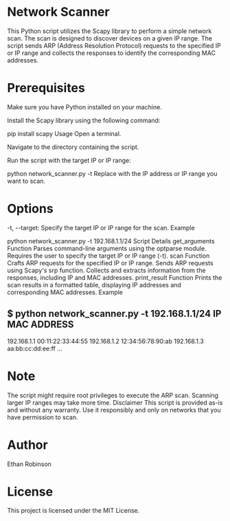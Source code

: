# Network Scanner
This Python script utilizes the Scapy library to perform a simple network scan. The scan is designed to discover devices on a given IP range. The script sends ARP (Address Resolution Protocol) requests to the specified IP or IP range and collects the responses to identify the corresponding MAC addresses.

# Prerequisites
Make sure you have Python installed on your machine.

Install the Scapy library using the following command:



pip install scapy
Usage
Open a terminal.

Navigate to the directory containing the script.

Run the script with the target IP or IP range:



python network_scanner.py -t <target>
Replace <target> with the IP address or IP range you want to scan.

# Options
-t, --target: Specify the target IP or IP range for the scan.
Example


python network_scanner.py -t 192.168.1.1/24
Script Details
get_arguments Function
Parses command-line arguments using the optparse module.
Requires the user to specify the target IP or IP range (-t).
scan Function
Crafts ARP requests for the specified IP or IP range.
Sends ARP requests using Scapy's srp function.
Collects and extracts information from the responses, including IP and MAC addresses.
print_result Function
Prints the scan results in a formatted table, displaying IP addresses and corresponding MAC addresses.
Example

$ python network_scanner.py -t 192.168.1.1/24
IP                   MAC ADDRESS
-----------------------------------------
192.168.1.1          00:11:22:33:44:55
192.168.1.2          12:34:56:78:90:ab
192.168.1.3          aa:bb:cc:dd:ee:ff
...
# Note
The script might require root privileges to execute the ARP scan.
Scanning larger IP ranges may take more time.
Disclaimer
This script is provided as-is and without any warranty. Use it responsibly and only on networks that you have permission to scan.

# Author
Ethan Robinson

# License
This project is licensed under the MIT License.





